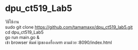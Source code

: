 # dpu_ct519_Lab5
วิธีใช้งาน  
sudo git clone https://github.com/tamamaxx/dpu_ct519_lab5.git   
cd dpu_ct519_Lab5  
go run main.go &  
เข้า browser พิมพ์ ipของเครื่องvm ตามด้วย :8090/index.html  

